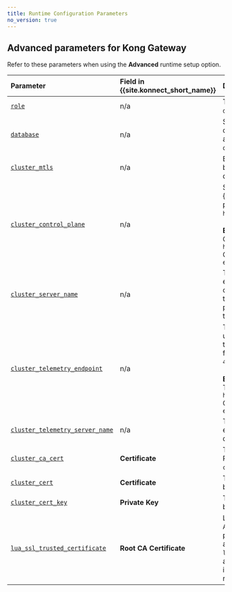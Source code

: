 ```yaml
---
title: Runtime Configuration Parameters
no_version: true
---
```


## Advanced parameters for Kong Gateway

Refer to these parameters when using the **Advanced** runtime setup option.

 Parameter                            | Field in {{site.konnect_short_name}} | Description and Value
:-------------------------------------|:------------------------------|:----------------------
 [`role`](/enterprise/latest/property-reference/#role) | n/a  | The role of the node, in this case `data_plane`.
 [`database`](/enterprise/latest/property-reference/#database) | n/a | Specifies whether this node connects directly to a database. For a data plane, this setting is always `off`.
 [`cluster_mtls`](/enterprise/latest/property-reference/#cluster_mtls) | n/a | Enables mTLS on connections between the control plane and the data plane. In this case, set to  `"pki"`.
 [`cluster_control_plane`](/enterprise/latest/property-reference/#cluster_control_plane) | n/a | Sets the address of the {{site.konnect_short_name}} control plane. Must be in the format `host:port`, with port set to `443`. <br><br> **Example:**<br>Control Plane Endpoint in Konnect:<br>`https://example.cp.khcp.konghq.com`<br>Configuration value:<br>`example.cp.khcp.konghq.com:443`
 [`cluster_server_name`](/enterprise/latest/property-reference/#cluster_server_name) | n/a | The SNI (Server Name Indication extension) to use for data plane connections to the control plane through TLS. When not set, data plane will use `kong_clustering` as the SNI.
 [`cluster_telemetry_endpoint`](/enterprise/latest/property-reference/#cluster_telemetry_endpoint) | n/a | The address that the data plane uses to send Vitals telemetry data to the control plane. Must be in the format `host:port`, with port set to `443`. <br><br> **Example:**<br>Telemetry Endpoint in Konnect:<br>`https://example.tp.khcp.konghq.com`<br>Configuration value:<br>`example.tp.khcp.konghq.com:443`
 [`cluster_telemetry_server_name`](/enterprise/latest/property-reference/#cluster_telemetry_server_name) | n/a | The SNI (Server Name Indication extension) to use for Vitals telemetry data.
 [`cluster_ca_cert`](/enterprise/latest/property-reference/#cluster_ca_cert) | **Certificate** | The trusted CA certificate file, in PEM format, used to verify the `cluster_cert`.
 [`cluster_cert`](/enterprise/latest/property-reference/#cluster_cert) | **Certificate** | The certificate used for mTLS between CP/DP nodes.
 [`cluster_cert_key`](/enterprise/latest/property-reference/#cluster_cert_key) | **Private Key** | The private key used for mTLS between CP/DP nodes.
 [`lua_ssl_trusted_certificate`](/enterprise/latest/property-reference/#lua_ssl_trusted_certificate) | **Root CA Certificate** | Lists files as trusted by OpenResty. Accepts a comma-separated list of paths. If you have already specified a different `lua_ssl_trusted_certificate`, adding the content of `cluster.crt` into that file achieves the same result.
